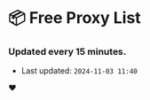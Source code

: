 # :package: Free Proxy List
### Updated every 15 minutes.

- Last updated: `2024-11-03 11:40`

:heart:

